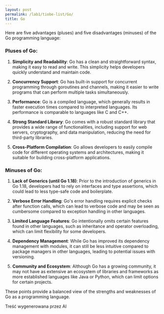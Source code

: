 ```yaml
---
layout: post
permalink: /lab1/tiobe-list/Go/
title: Go
---
```

Here are five advantages (pluses) and five disadvantages (minuses) of the Go programming language:

### Pluses of Go:

1. **Simplicity and Readability**: Go has a clean and straightforward syntax, making it easy to read and write. This simplicity helps developers quickly understand and maintain code.

2. **Concurrency Support**: Go has built-in support for concurrent programming through goroutines and channels, making it easier to write programs that can perform multiple tasks simultaneously.

3. **Performance**: Go is a compiled language, which generally results in faster execution times compared to interpreted languages. Its performance is comparable to languages like C and C++.

4. **Strong Standard Library**: Go comes with a robust standard library that provides a wide range of functionalities, including support for web servers, cryptography, and data manipulation, reducing the need for third-party libraries.

5. **Cross-Platform Compilation**: Go allows developers to easily compile code for different operating systems and architectures, making it suitable for building cross-platform applications.

### Minuses of Go:

1. **Lack of Generics (until Go 1.18)**: Prior to the introduction of generics in Go 1.18, developers had to rely on interfaces and type assertions, which could lead to less type-safe code and boilerplate.

2. **Verbose Error Handling**: Go's error handling requires explicit checks after function calls, which can lead to verbose code and may be seen as cumbersome compared to exception handling in other languages.

3. **Limited Language Features**: Go intentionally omits certain features found in other languages, such as inheritance and operator overloading, which can limit flexibility for some developers.

4. **Dependency Management**: While Go has improved its dependency management with modules, it can still be less intuitive compared to package managers in other languages, leading to potential issues with versioning.

5. **Community and Ecosystem**: Although Go has a growing community, it may not have as extensive an ecosystem of libraries and frameworks as more established languages like Java or Python, which can limit options for certain projects.

These points provide a balanced view of the strengths and weaknesses of Go as a programming language.

Treść wygenerowana przez AI
